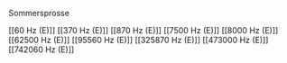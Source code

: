 Sommersprosse

[[60 Hz (E)]]
[[370 Hz (E)]]
[[870 Hz (E)]]
[[7500 Hz (E)]]
[[8000 Hz (E)]]
[[62500 Hz (E)]]
[[95560 Hz (E)]]
[[325870 Hz (E)]]
[[473000 Hz (E)]]
[[742060 Hz (E)]]